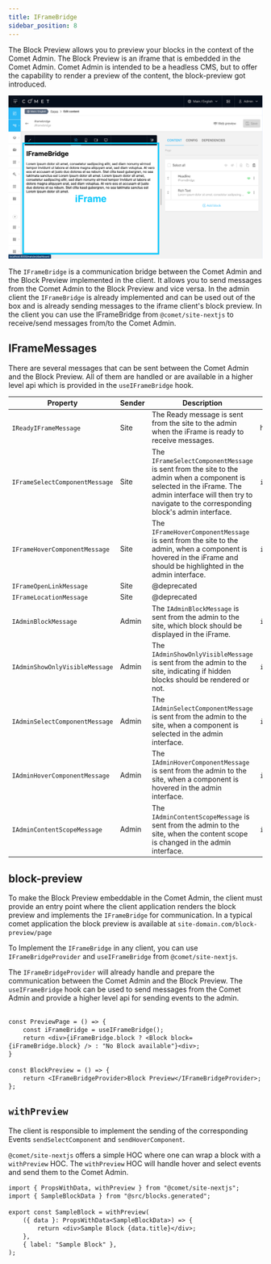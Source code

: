 ```yaml
---
title: IFrameBridge
sidebar_position: 8
---
```


The Block Preview allows you to preview your blocks in the context of the Comet Admin. The Block Preview is an iframe that is embedded in the Comet Admin. Comet Admin is intended to be a headless CMS, but to offer the capability to render a preview of the content, the block-preview got introduced.

![IFrame](images/iframe.png)

The `IFrameBridge` is a communication bridge between the Comet Admin and the Block Preview implemented in the client. It allows you to send messages from the Comet Admin to the Block Preview and vice versa. In the admin client the `IFrameBridge` is already implemented and can be used out of the box and is already sending messages to the iframe client's block preview. In the client you can use the IFrameBridge from `@comet/site-nextjs` to receive/send messages from/to the Comet Admin.

## IFrameMessages

There are several messages that can be sent between the Comet Admin and the Block Preview. All of them are handled or are available in a higher level api which is provided in the `useIFrameBridge` hook.

| Property                       | Sender | Description                                                                                                                                                                                                   | available                                           |
| ------------------------------ | ------ | ------------------------------------------------------------------------------------------------------------------------------------------------------------------------------------------------------------- | --------------------------------------------------- |
| `IReadyIFrameMessage`          | Site   | The Ready message is sent from the site to the admin when the iFrame is ready to receive messages.                                                                                                            | handled in `IFrameBridgeProvider`                   |
| `IFrameSelectComponentMessage` | Site   | The `IFrameSelectComponentMessage` is sent from the site to the admin when a component is selected in the iFrame. The admin interface will then try to navigate to the corresponding block's admin interface. | `iFrameBridge.sendSelectComponent("id")`            |
| `IFrameHoverComponentMessage`  | Site   | The `IFrameHoverComponentMessage` is sent from the site to the admin, when a component is hovered in the iFrame and should be highlighted in the admin interface.                                             | `iFrameBridge.sendHoverComponent("route")`          |
| `IFrameOpenLinkMessage`        | Site   | @deprecated                                                                                                                                                                                                   |
| `IFrameLocationMessage`        | Site   | @deprecated                                                                                                                                                                                                   |
| `IAdminBlockMessage`           | Admin  | The `IAdminBlockMessage` is sent from the admin to the site, which block should be displayed in the iFrame.                                                                                                   | `iFrameBridge.sendBlockState()`                     |
| `IAdminShowOnlyVisibleMessage` | Admin  | The `IAdminShowOnlyVisibleMessage` is sent from the admin to the site, indicating if hidden blocks should be rendered or not.                                                                                 | `iFrameBridge.sendShowOnlyVisible(true)`            |
| `IAdminSelectComponentMessage` | Admin  | The `IAdminSelectComponentMessage` is sent from the admin to the site, when a component is selected in the admin interface.                                                                                   | `iFrameBridge.sendSelectComponent("id")`            |
| `IAdminHoverComponentMessage`  | Admin  | The `IAdminHoverComponentMessage` is sent from the admin to the site, when a component is hovered in the admin interface.                                                                                     | `iFrameBridge.sendHoverComponent("id")`             |
| `IAdminContentScopeMessage`    | Admin  | The `IAdminContentScopeMessage` is sent from the admin to the site, when the content scope is changed in the admin interface.                                                                                 | `iFrameBridge.sendContentScopeJwt(contentScopeJwt)` |

## block-preview

To make the Block Preview embeddable in the Comet Admin, the client must provide an entry point where the client application renders the block preview and implements the `IFrameBridge` for communication. In a typical comet application the block preview is available at `site-domain.com/block-preview/page`

To Implement the `IFrameBridge` in any client, you can use `IFrameBridgeProvider` and `useIFrameBridge` from `@comet/site-nextjs`.

The `IFrameBridgeProvider` will already handle and prepare the communication between the Comet Admin and the Block Preview. The `useIFrameBridge` hook can be used to send messages from the Comet Admin and provide a higher level api for sending events to the admin.

```tsx

const PreviewPage = () => {
    const iFrameBridge = useIFrameBridge();
    return <div>{iFrameBridge.block ? <Block block={iFrameBridge.block} /> : "No Block available"}<div>;
}

const BlockPreview = () => {
    return <IFrameBridgeProvider>Block Preview</IFrameBridgeProvider>;
};
```

## `withPreview`

The client is responsible to implement the sending of the corresponding Events `sendSelectComponent` and `sendHoverComponent`.

`@comet/site-nextjs` offers a simple HOC where one can wrap a block with a `withPreview` HOC. The `withPreview` HOC will handle hover and select events and send them to the Comet Admin.

```tsx
import { PropsWithData, withPreview } from "@comet/site-nextjs";
import { SampleBlockData } from "@src/blocks.generated";

export const SampleBlock = withPreview(
    ({ data }: PropsWithData<SampleBlockData>) => {
        return <div>Sample Block {data.title}</div>;
    },
    { label: "Sample Block" },
);
```
